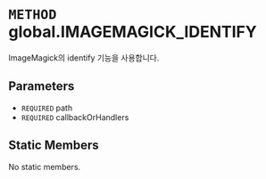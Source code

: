 # `METHOD` global.IMAGEMAGICK_IDENTIFY
ImageMagick의 identify 기능을 사용합니다.

## Parameters
* `REQUIRED` path 
* `REQUIRED` callbackOrHandlers 

## Static Members
No static members.
